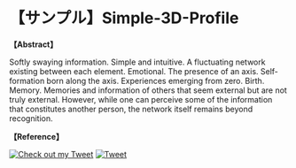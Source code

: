 # 【サンプル】Simple-3D-Profile

<strong><p>【Abstract】</strong></p>
Softly swaying information. Simple and intuitive. A fluctuating network existing between each element. Emotional. The presence of an axis. Self-formation born along the axis. Experiences emerging from zero. Birth. Memory. Memories and information of others that seem external but are not truly external. However, while one can perceive some of the information that constitutes another person, the network itself remains beyond recognition.

<strong><p>【Reference】</strong></p>
[![Check out my Tweet](https://img.shields.io/badge/X-Tweet-black?logo=twitter&style=flat-square)](https://x.com/rhizobium_st/status/1921466191165477109)
[![Tweet](https://github.com/your-username/your-repo/blob/main/images/tweet.png?raw=true)](https://x.com/rhizobium_st/status/1921466191165477109)


